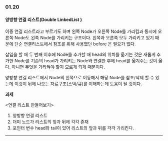 ### 01.20

#### 양방향 연결 리스트(Double LinkedList )

이중 연결 리스트라고 부르기도 하며 왼쪽 Node가 오른쪽 Node를 가리킴과 동시에 오른쪽 Node도 왼쪽 Node를 가리키는 구조이다. 왼쪽과 오른쪽 모두 가리키고 있기 때문에 단순 연결리스트에서 참조를 위해 사용했던 before 은 필요가 없다.

삽입을 할 때 두 번째 이후에 Node를 추가할 때 head의 위치를 옮기는 것은 새롭게 추가한 Node를 기존의 head가 가리키는 Node와 연결한 후에 head를 옮겨주는 것이 옳다. 아니면 무엇을 가리켜야 할지 모르게 되게 때문이다.

양방향 연결 리스트에서 Node의 왼쪽으로 이동해서 해당 Node를 참조/삭제 할 수 있는데 이것이 뒤에 나오는 자료구조(스택/큐)를 이해하는데 도움이 될 것이다.

**과제**

<연결 리스트 만들어보기>

1. 양방향 연결 리스트
2. 더미 노드가 리스트의 앞과 뒤에 각각 존재
3. 포인터 변수 head와 tail이 있어 리스트의 앞과 뒤를 각각 가리킨다.



------

